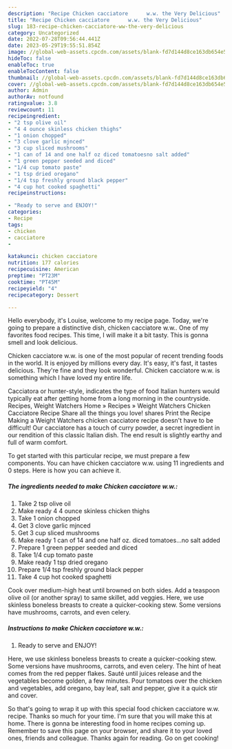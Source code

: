 ```yaml
---
description: "Recipe Chicken cacciatore      w.w. the Very Delicious"
title: "Recipe Chicken cacciatore      w.w. the Very Delicious"
slug: 183-recipe-chicken-cacciatore-ww-the-very-delicious
category: Uncategorized
date: 2022-07-28T09:56:44.441Z
date: 2023-05-29T19:55:51.854Z
image: //global-web-assets.cpcdn.com/assets/blank-fd7d144d8ce163db654e5a02c40b08a2775adb7897d16e4062681dc7e1b2800f.png
hideToc: false
enableToc: true
enableTocContent: false
thumbnail: //global-web-assets.cpcdn.com/assets/blank-fd7d144d8ce163db654e5a02c40b08a2775adb7897d16e4062681dc7e1b2800f.png
cover: //global-web-assets.cpcdn.com/assets/blank-fd7d144d8ce163db654e5a02c40b08a2775adb7897d16e4062681dc7e1b2800f.png
author: Admin
authorAv: notfound
ratingvalue: 3.8
reviewcount: 11
recipeingredient:
- "2 tsp olive oil"
- "4 4 ounce skinless chicken thighs"
- "1 onion chopped"
- "3 clove garlic mjnced"
- "3 cup sliced mushrooms"
- "1 can of 14 and one half oz diced tomatoesno salt added"
- "1 green pepper seeded and diced"
- "1/4 cup tomato paste"
- "1 tsp dried oregano"
- "1/4 tsp freshly ground black pepper"
- "4 cup hot cooked spaghetti"
recipeinstructions:

- "Ready to serve and ENJOY!"
categories:
- Recipe
tags:
- chicken
- cacciatore
- 

katakunci: chicken cacciatore  
nutrition: 177 calories
recipecuisine: American
preptime: "PT23M"
cooktime: "PT45M"
recipeyield: "4"
recipecategory: Dessert

---
```



Hello everybody, it's Louise, welcome to my recipe page. Today, we're going to prepare a distinctive dish, chicken cacciatore      w.w.. One of my favorites food recipes. This time, I will make it a bit tasty. This is gonna smell and look delicious.

Chicken cacciatore      w.w. is one of the most popular of recent trending foods in the world. It is enjoyed by millions every day. It's easy, it's fast, it tastes delicious. They're fine and they look wonderful. Chicken cacciatore      w.w. is something which I have loved my entire life.

Cacciatora or hunter-style, indicates the type of food Italian hunters would typically eat after getting home from a long morning in the countryside. Recipes, Weight Watchers Home » Recipes » Weight Watchers Chicken Cacciatore Recipe Share all the things you love! shares Print the Recipe Making a Weight Watchers chicken cacciatore recipe doesn&#39;t have to be difficult! Our cacciatore has a touch of curry powder, a secret ingredient in our rendition of this classic Italian dish. The end result is slightly earthy and full of warm comfort.


To get started with this particular recipe, we must prepare a few components. You can have chicken cacciatore      w.w. using 11 ingredients and 0 steps. Here is how you can achieve it.

<!--inarticleads1-->

##### The ingredients needed to make Chicken cacciatore      w.w.:

1. Take 2 tsp olive oil
1. Make ready 4 4 ounce skinless chicken thighs
1. Take 1 onion chopped
1. Get 3 clove garlic mjnced
1. Get 3 cup sliced mushrooms
1. Make ready 1 can of 14 and one half oz. diced tomatoes...no salt added
1. Prepare 1 green pepper seeded and diced
1. Take 1/4 cup tomato paste
1. Make ready 1 tsp dried oregano
1. Prepare 1/4 tsp freshly ground black pepper
1. Take 4 cup hot cooked spaghetti


Cook over medium-high heat until browned on both sides. Add a teaspoon olive oil (or another spray) to same skillet, add veggies. Here, we use skinless boneless breasts to create a quicker-cooking stew. Some versions have mushrooms, carrots, and even celery. 

<!--inarticleads2-->

##### Instructions to make Chicken cacciatore      w.w.:


1. Ready to serve and ENJOY!

Here, we use skinless boneless breasts to create a quicker-cooking stew. Some versions have mushrooms, carrots, and even celery. The hint of heat comes from the red pepper flakes. Sauté until juices release and the vegetables become golden, a few minutes. Pour tomatoes over the chicken and vegetables, add oregano, bay leaf, salt and pepper, give it a quick stir and cover. 

So that's going to wrap it up with this special food chicken cacciatore      w.w. recipe. Thanks so much for your time. I'm sure that you will make this at home. There is gonna be interesting food in home recipes coming up. Remember to save this page on your browser, and share it to your loved ones, friends and colleague. Thanks again for reading. Go on get cooking!
